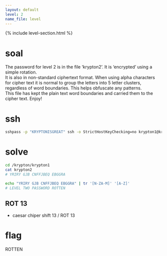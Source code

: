 ```yaml
---
layout: default
level: 2
name_file: level
---
```


{% include level-section.html %}

# soal
The password for level 2 is in the file ‘krypton2’. It is ‘encrypted’ using a simple rotation. \
It is also in non-standard ciphertext format. When using alpha characters for cipher text it is normal to group the letters into 5 letter clusters, regardless of word boundaries. This helps obfuscate any patterns. \
This file has kept the plain text word boundaries and carried them to the cipher text. Enjoy!

# ssh
```bash
sshpass -p "KRYPTONISGREAT" ssh -o StrictHostKeyChecking=no krypton1@krypton.labs.overthewire.org -p 2231
```

# solve
```bash
cd /krypton/krypton1
cat krypton2 
# YRIRY GJB CNFFJBEQ EBGGRA

echo "YRIRY GJB CNFFJBEQ EBGGRA" | tr '[N-ZA-M]' '[A-Z]'                   
# LEVEL TWO PASSWORD ROTTEN
```

## ROT 13
- caesar chiper shift 13 / ROT 13

# flag
ROTTEN
